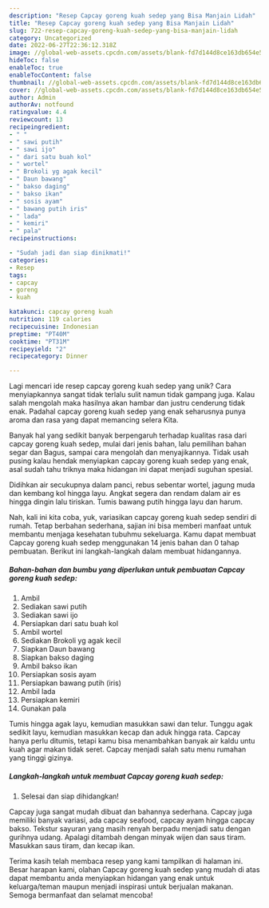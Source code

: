 ```yaml
---
description: "Resep Capcay goreng kuah sedep yang Bisa Manjain Lidah"
title: "Resep Capcay goreng kuah sedep yang Bisa Manjain Lidah"
slug: 722-resep-capcay-goreng-kuah-sedep-yang-bisa-manjain-lidah
category: Uncategorized
date: 2022-06-27T22:36:12.318Z
image: //global-web-assets.cpcdn.com/assets/blank-fd7d144d8ce163db654e5a02c40b08a2775adb7897d16e4062681dc7e1b2800f.png
hideToc: false
enableToc: true
enableTocContent: false
thumbnail: //global-web-assets.cpcdn.com/assets/blank-fd7d144d8ce163db654e5a02c40b08a2775adb7897d16e4062681dc7e1b2800f.png
cover: //global-web-assets.cpcdn.com/assets/blank-fd7d144d8ce163db654e5a02c40b08a2775adb7897d16e4062681dc7e1b2800f.png
author: Admin
authorAv: notfound
ratingvalue: 4.4
reviewcount: 13
recipeingredient:
- " "
- " sawi putih"
- " sawi ijo"
- " dari satu buah kol"
- " wortel"
- " Brokoli yg agak kecil"
- " Daun bawang"
- " bakso daging"
- " bakso ikan"
- " sosis ayam"
- " bawang putih iris"
- " lada"
- " kemiri"
- " pala"
recipeinstructions:

- "Sudah jadi dan siap dinikmati!"
categories:
- Resep
tags:
- capcay
- goreng
- kuah

katakunci: capcay goreng kuah 
nutrition: 119 calories
recipecuisine: Indonesian
preptime: "PT40M"
cooktime: "PT31M"
recipeyield: "2"
recipecategory: Dinner

---
```





Lagi mencari ide resep capcay goreng kuah sedep yang unik? Cara menyiapkannya sangat tidak terlalu sulit namun tidak gampang juga. Kalau salah mengolah maka hasilnya akan hambar dan justru cenderung tidak enak. Padahal capcay goreng kuah sedep yang enak seharusnya punya aroma dan rasa yang dapat memancing selera Kita.





Banyak hal yang sedikit banyak berpengaruh terhadap kualitas rasa dari capcay goreng kuah sedep, mulai dari jenis bahan, lalu pemilihan bahan segar dan Bagus, sampai cara mengolah dan menyajikannya. Tidak usah pusing kalau hendak menyiapkan capcay goreng kuah sedep yang enak,      asal sudah tahu triknya maka hidangan ini dapat menjadi suguhan spesial.














Didihkan air secukupnya dalam panci, rebus sebentar wortel, jagung muda dan kembang kol hingga layu. Angkat segera dan rendam dalam air es hingga dingin lalu tiriskan. Tumis bawang putih hingga layu dan harum.






Nah, kali ini kita coba, yuk, variasikan capcay goreng kuah sedep sendiri di rumah. Tetap berbahan sederhana, sajian ini bisa memberi manfaat untuk membantu menjaga kesehatan tubuhmu sekeluarga. Kamu dapat membuat Capcay goreng kuah sedep menggunakan 14 jenis bahan dan 0 tahap pembuatan. Berikut ini langkah-langkah dalam membuat hidangannya.

<!--inarticleads1-->

##### Bahan-bahan dan bumbu yang diperlukan untuk pembuatan Capcay goreng kuah sedep:

1. Ambil  
1. Sediakan  sawi putih
1. Sediakan  sawi ijo
1. Persiapkan  dari satu buah kol
1. Ambil  wortel
1. Sediakan  Brokoli yg agak kecil
1. Siapkan  Daun bawang
1. Siapkan  bakso daging
1. Ambil  bakso ikan
1. Persiapkan  sosis ayam
1. Persiapkan  bawang putih (iris)
1. Ambil  lada
1. Persiapkan  kemiri
1. Gunakan  pala


Tumis hingga agak layu, kemudian masukkan sawi dan telur. Tunggu agak sedikit layu, kemudian masukkan kecap dan aduk hingga rata. Capcay hanya perlu ditumis, tetapi kamu bisa menambahkan banyak air kaldu untu kuah agar makan tidak seret. Capcay menjadi salah satu menu rumahan yang tinggi gizinya. 

<!--inarticleads2-->

##### Langkah-langkah untuk membuat Capcay goreng kuah sedep:


1. Selesai dan siap dihidangkan!

Capcay juga sangat mudah dibuat dan bahannya sederhana. Capcay juga memiliki banyak variasi, ada capcay seafood, capcay ayam hingga capcay bakso. Tekstur sayuran yang masih renyah berpadu menjadi satu dengan gurihnya udang. Apalagi ditambah dengan minyak wijen dan saus tiram. Masukkan saus tiram, dan kecap ikan. 

Terima kasih telah membaca resep yang kami tampilkan di halaman ini. Besar harapan kami, olahan Capcay goreng kuah sedep yang mudah di atas dapat membantu anda menyiapkan hidangan yang enak untuk keluarga/teman maupun menjadi inspirasi untuk berjualan makanan. Semoga bermanfaat dan selamat mencoba!
